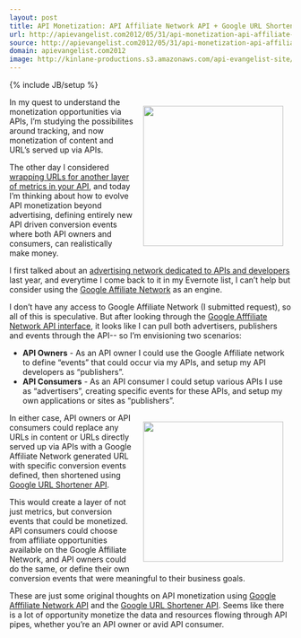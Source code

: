 ```yaml
---
layout: post
title: API Monetization: API Affiliate Network API + Google URL Shortener API
url: http://apievangelist.com2012/05/31/api-monetization-api-affiliate-network-api-google-url-shortener-api/
source: http://apievangelist.com2012/05/31/api-monetization-api-affiliate-network-api-google-url-shortener-api/
domain: apievangelist.com2012
image: http://kinlane-productions.s3.amazonaws.com/api-evangelist-site/blog/google-affiliate-network.jpg
---
```

{% include JB/setup %}
<p><img style="padding: 15px;" src="http://kinlane-productions.s3.amazonaws.com/google/google-affiliate-network.jpg" alt="" width="250" align="right" /></p>
<p>In my quest to understand the monetization opportunities via APIs, I&rsquo;m studying the possibilites around tracking, and now monetization of content and URL&rsquo;s served up via APIs.</p>
<p>The other day I considered <a title="wrapping URLs for another layer of metrics in your API" href="/2012/05/26/wrapping-content-urls-for-another-layer-of-metrics-in-your-api/">wrapping URLs for another layer of metrics in your API</a>, and today I&rsquo;m thinking about how to evolve API monetization beyond advertising, defining entirely new API driven conversion events where both API owners and consumers, can realistically make money.</p>
<p>I first talked about an <a title="advertising network dedicated to APIs and developers" href="http://apievangelist.com/2011/09/28/advertising-network-dedicated-to-apis-and-developers/">advertising network dedicated to APIs and developers</a> last year, and everytime I come back to it in my Evernote list, I can&rsquo;t help but consider using the <a title="Google Affiliate Network" href="http://www.google.com/ads/affiliatenetwork/">Google Affiliate Network</a> as an engine.</p>
<p>I don&rsquo;t have any access to Google Affiliate Network (I submitted request), so all of this is speculative.  But after looking through the <a href="https://developers.google.com/affiliate-network/">Google Afffiliate Network API interface</a>, it looks like I can pull both advertisers, publishers and events through the API-- so I&rsquo;m envisioning two scenarios:</p>
<ul class="mainlist">
<li><strong>API Owners</strong> - As an API owner I could use the Google Affiliate network to define &ldquo;events&rdquo; that could occur via my APIs, and setup my API developers as &ldquo;publishers&rdquo;.</li>
<li><strong>API Consumers</strong> - As an API consumer I could setup various APIs I use as &ldquo;advertisers&rdquo;, creating specific events for these APIs, and setup my own applications or sites as &ldquo;publishers&rdquo;.</li>
</ul>
<p><img style="padding: 15px;" src="http://kinlane-productions.s3.amazonaws.com/google/google-url-shortener.jpg" alt="" width="250" align="right" /></p>
<p>In either case, API owners or API consumers could replace any URLs in content or URLs directly served up via APIs with a Google Affiliate Network generated URL with specific conversion events defined, then shortened using <a title="Google URL Shortener API" href="https://developers.google.com/url-shortener/">Google URL Shortener API</a>.</p>
<p>This would create a layer of not just metrics, but conversion events that could be monetized.  API consumers could choose from affiliate opportunities available on the Google Affiliate Network, and API owners could do the same, or define their own conversion events that were meaningful to their business goals.</p>
<p>These are just some original thoughts on API monetization using <a href="https://developers.google.com/affiliate-network/">Google Afffiliate Network API</a> and the <a title="Google URL Shortener API" href="https://developers.google.com/url-shortener/">Google URL Shortener API</a>.  Seems like there is a lot of opportunity monetize the data and resources flowing through API pipes, whether you&rsquo;re an API owner or avid API consumer.</p>
